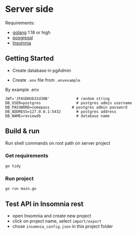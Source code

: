 # Server side

Requirements: 
- [golang](https://go.dev/dl/) 1.18 or high 
- [posgresql](https://www.postgresql.org/download/)
- [Insomnia](https://insomnia.rest/)

## Getting Started

- Create database in pgAdmin

- Create `.env` file from `.envexample`

By example .env

```
JWT='JFASDHUb32d38B'            # random string
DB_USER=postgres                # postgres admin username
DB_PASSWORD=somepass          # postgres admin password
DB_ADDRESS=127.0.0.1:5432       # postgres address 
DB_NAME=reviewdb                # database name
```

## Build & run

Run shell commands on root path on server project 

### Get requirements

`go tidy`

### Run project

`go run main.go`

## Test API in Insomnia rest

- open Insomnia and create new project
- click on project name, select `import/export`
- chose `insomnia_config.json` in this project folder